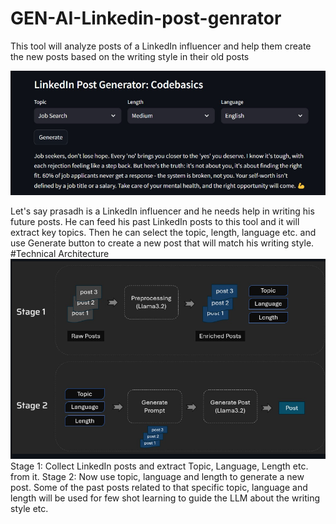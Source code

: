 # GEN-AI-Linkedin-post-genrator
This tool will analyze posts of a LinkedIn influencer and help them create the new posts based on the writing style in their old posts

![alt text](image.png)
<br>

Let's say prasadh is a LinkedIn influencer and he needs help in writing his future posts. He can feed his past LinkedIn posts to this tool and it will extract key topics. Then he can select the topic, length, language etc. and use Generate button to create a new post that will match his writing style.
<br>
#Technical Architecture
<br>
![alt text](image-1.png)
<br>
Stage 1: Collect LinkedIn posts and extract Topic, Language, Length etc. from it.
Stage 2: Now use topic, language and length to generate a new post. Some of the past posts related to that specific topic, language and length will be used for few shot learning to guide the LLM about the writing style etc.
